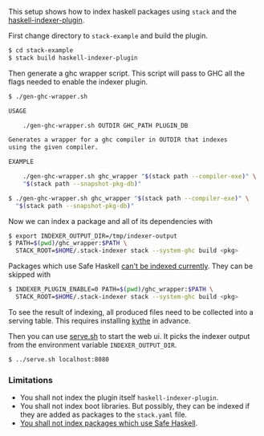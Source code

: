 This setup shows how to index haskell packages using `stack`
and the [haskell-indexer-plugin][haskell-indexer-plugin].

[haskell-indexer-plugin]: https://github.com/google/haskell-indexer

First change directory to `stack-example` and build the plugin.
```bash
$ cd stack-example
$ stack build haskell-indexer-plugin
```

Then generate a ghc wrapper script. This script will pass
to GHC all the flags needed to enable the indexer plugin.
```bash
$ ./gen-ghc-wrapper.sh

USAGE

    ./gen-ghc-wrapper.sh OUTDIR GHC_PATH PLUGIN_DB

Generates a wrapper for a ghc compiler in OUTDIR that indexes
using the given compiler.

EXAMPLE

    ./gen-ghc-wrapper.sh ghc_wrapper "$(stack path --compiler-exe)" \
    "$(stack path --snapshot-pkg-db)"
```

```bash
$ ./gen-ghc-wrapper.sh ghc_wrapper "$(stack path --compiler-exe)" \
  "$(stack path --snapshot-pkg-db)"
```

Now we can index a package and all of its dependencies with
```bash
$ export INDEXER_OUTPUT_DIR=/tmp/indexer-output
$ PATH=$(pwd)/ghc_wrapper:$PATH \
  STACK_ROOT=$HOME/.stack-indexer stack --system-ghc build <pkg>
```

Packages which use Safe Haskell [can't be indexed currently][sh-issue].
They can be skipped with
```bash
$ INDEXER_PLUGIN_ENABLE=0 PATH=$(pwd)/ghc_wrapper:$PATH \
  STACK_ROOT=$HOME/.stack-indexer stack --system-ghc build <pkg>
```

To see the result of indexing, all produced files need to be collected
into a serving table. This requires installing [kythe][kythe-install]
in advance.

Then you can use [serve.sh][serve.sh] to start the web ui.
It picks the indexer output from the environment variable
`INDEXER_OUTPUT_DIR`.
```bash
$ ../serve.sh localhost:8080
```

[serve.sh]: https://github.com/google/haskell-indexer/blob/master/serve.sh
[kythe-install]: https://github.com/google/haskell-indexer#kythe


### Limitations

* You shall not index the plugin itself `haskell-indexer-plugin`.
* You shall not index boot libraries. But possibly, they can be
  indexed if they are added as packages to the `stack.yaml` file.
* [You shall not index packages which use Safe Haskell][sh-issue].

[sh-issue]: https://ghc.haskell.org/trac/ghc/ticket/15920
